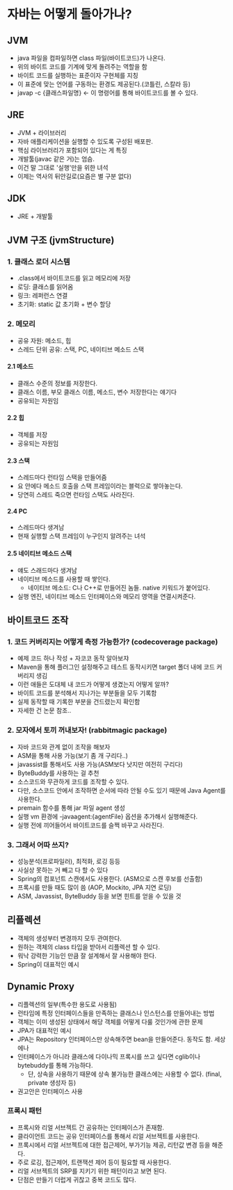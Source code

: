 # 자바는 어떻게 돌아가나?
## JVM
- java 파일을 컴파일하면 class 파일(바이트코드)가 나온다.
- 위의 바이트 코드를 기계에 맞게 돌려주는 역할을 함
- 바이트 코드를 실행하는 표준이자 구현체를 지칭
- 이 표준에 맞는 언어를 구동하는 환경도 제공된다.(코틀린, 스칼라 등)
- javap -c {클래스파일명} <- 이 명령어를 통해 바이트코드를 볼 수 있다.

## JRE
- JVM + 라이브러리
- 자바 애플리케이션을 실행할 수 있도록 구성된 배포판.
- 핵심 라이브러리가 포함되어 있다는 게 특징
- 개발툴(javac 같은 거)는 엄슴.
- 이건 말 그대로 '실행'만을 위한 녀석
- 이제는 역사의 뒤안길로(요즘은 별 구분 없다)

## JDK
- JRE + 개발툴

## JVM 구조 (jvmStructure)
### 1. 클래스 로더 시스템
- .class에서 바이트코드를 읽고 메모리에 저장
- 로딩: 클래스를 읽어옴
- 링크: 레퍼런스 연결
- 초기화: static 값 초기화 + 변수 할당

### 2. 메모리
- 공유 자원: 메소드, 힙
- 스레드 단위 공유: 스택, PC, 네이티브 메소드 스택

#### 2.1 메소드
- 클래스 수준의 정보를 저장한다.
- 클래스 이름, 부모 클래스 이름, 메소드, 변수 저장한다는 얘기다
- 공유되는 자원임

#### 2.2 힙
- 객체를 저장
- 공유되는 자원임

#### 2.3 스택
- 스레드마다 런타임 스택을 만들어줌
- 요 안에다 메소드 호출을 스택 프레임이라는 블럭으로 쌓아놓는다.
- 당연히 스레드 죽으면 런타임 스택도 사라진다.

#### 2.4 PC
- 스레드마다 생겨남
- 현재 실행할 스택 프레임이 누구인지 알려주는 녀석

#### 2.5 네이티브 메소드 스택
- 얘도 스래드마다 생겨남
- 네이티브 메소드를 사용할 때 쌓인다.
    - 네이티브 메소드: C나 C++로 만들어진 놈들. native 키워드가 붙어있다.
- 실행 엔진, 네이티브 메소드 인터페이스와 메모리 영역을 연결시켜준다.

## 바이트코드 조작
### 1. 코드 커버리지는 어떻게 측정 가능한가? (codecoverage package)
- 예제 코드 하나 작성 + 자코코 동작 알아보쟈
- Maven을 통해 플러그인 설정해주고 테스트 동작시키면 target 폴더 내에 코드 커버리지 생김
- 이런 애들은 도대체 내 코드가 어떻게 생겼는지 어떻게 알까?
- 바이트 코드를 분석해서 지나가는 부분들을 모두 기록함
- 실제 동작할 때 기록한 부분을 건드렸는지 확인함
- 자세한 건 논문 참조..

### 2. 모자에서 토끼 꺼내보자! (rabbitmagic package)
- 자바 코드와 관계 없이 조작을 해보자
- ASM을 통해 사용 가능(보기 좀 개 구리다..)
- javassist를 통해서도 사용 가능(ASM보다 낫지만 여전히 구리다)
- ByteBuddy를 사용하는 걸 추천
- 소스코드와 무관하게 코드를 조작할 수 있다.
- 다만, 소스코드 안에서 조작하면 순서에 따라 안될 수도 있기 때문에 Java Agent를 사용한다.
- premain 함수를 통해 jar 파일 agent 생성
- 실행 vm 환경에 -javaagent:{agentFile} 옵션을 추가해서 실행해준다.
- 실행 전에 끼어들어서 바이트코드를 슬쩍 바꾸고 사라진다.

### 3. 그래서 어따 쓰지?
- 성능분석(프로파일러), 최적화, 로깅 등등
- 사실상 못하는 거 빼고 다 할 수 있다
- Spring의 컴포넌트 스캔에서도 사용한다. (ASM으로 스캔 후보를 선출함)
- 프록시를 만들 때도 많이 씀 (AOP, Mockito, JPA 지연 로딩)
- ASM, Javassist, ByteBuddy 등을 보면 힌트를 얻을 수 있을 것

## 리플렉션
- 객체의 생성부터 변경까지 모두 관여한다.
- 원하는 객체의 class 타입을 받아서 리플렉션 할 수 있다.
- 워낙 강력한 기능인 만큼 잘 설계해서 잘 사용해야 한다.
- Spring이 대표적인 예시

## Dynamic Proxy
- 리플렉션의 일부(특수한 용도로 사용됨)
- 런타임에 특정 인터페이스들을 만족하는 클래스나 인스턴스를 만들어내는 방법
- 객체는 이미 생성된 상태에서 해당 객체를 어떻게 다룰 것인가에 관한 문제
- JPA가 대표적인 예시
- JPA는 Repository 인터페이스만 상속해주면 bean을 만들어준다. 동작도 함. 세상에나
- 인터페이스가 아니라 클래스에 다이나믹 프록시를 쓰고 싶다면 cglib이나 bytebuddy를 통해 가능하다.
    - 단, 상속을 사용하기 때문에 상속 불가능한 클래스에는 사용할 수 없다. (final, private 생성자 등)
- 권고안은 인터페이스 사용

### 프록시 패턴
- 프록시와 리얼 서브젝트 간 공유하는 인터페이스가 존재함.
- 클라이언트 코드는 공유 인터페이스를 통해서 리얼 서브젝트를 사용한다.
- 프록시에서 리얼 서브젝트에 대한 접근제어, 부가기능 제공, 리턴값 변경 등을 해준다.
- 주로 로깅, 접근제어, 트랜잭션 제어 등이 필요할 때 사용한다.
- 리얼 서브젝트의 SRP를 지키기 위한 패턴이라고 보면 된다.
- 단점은 만들기 더럽게 귀찮고 중복 코드도 많다.
